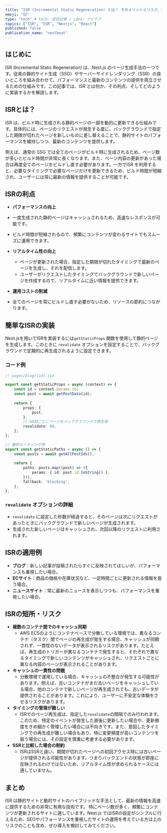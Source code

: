 ```yaml
---
title: "ISR (Incremental Static Regeneration) とは？ そのメリットとリスク、実装方法まで"
emoji: "😽"
type: "tech" # tech: 技術記事 / idea: アイデア
topics: ["ISR", "SSR", "Nextjs", "React"]
published: false
publication_name: "nextbeat"
---
```


## はじめに

ISR (Incremental Static Regeneration) は、Next.js のページ生成手法の一つです。従来の静的サイト生成（SSG）やサーバーサイドレンダリング（SSR）の良いところを組み合わせて、パフォーマンスと最新のコンテンツの提供を両立させるための仕組みです。この記事では、ISR とは何か、その利点、そしてどのように実装するかを解説します。


## ISRとは？

ISR は、ビルド時に生成される静的ページの一部を動的に更新できる仕組みです。具体的には、ページのリクエストが発生する度に、バックグラウンドで指定した期限が切れたページを新しいものに差し替えることで、静的サイトのパフォーマンスを維持しつつ、最新のコンテンツを提供します。

例えば、通常の SSG では全てのページがビルド時に生成されるため、ページ数が多いとビルド時間が非常に長くなります。また、ページ内容の更新があった場合は再度全てのページをビルドし直す必要があります。一方でISR を利用すると、必要なタイミングで必要なページだけを更新できるため、ビルド時間が短縮され、ユーザーには常に最新の情報を提供することが可能です。


## ISRの利点

-  **パフォーマンスの向上**
  - 一度生成された静的ページはキャッシュされるため、高速なレスポンスが可能です。
  - ビルド時間が短縮されるので、頻繁にコンテンツが変わるサイトでもスムーズに運用できます。

- **リアルタイム性の向上**
  - ページが更新された場合、指定した期限が切れたタイミングで最新のページを生成し、それを配信します。
  - ユーザーがリクエストしたタイミングでバックグラウンドで新しいページを作成するので、リアルタイムに近い情報を提供できます。

-  **運用コストの削減**
  - 全てのページを常にビルドし直す必要がないため、リソースの節約につながります。

## 簡単なISRの実装

Next.jsを用いてISRを実装するには`getStaticProps` 関数を使用して静的ページを生成します。このときに `revalidate` オプションを設定することで、バックグラウンドで定期的に再生成されるように設定できます。

### コード例
```ts
// pages/blog/[id].tsx

export const getStaticProps = async (context) => {
    const id = context.params.id;
    const post = await getPostData(id);
    
    return {
        props: {
            post,
        },
        // 60秒ごとにページをバックグラウンドで再生成
        revalidate: 60,
    };
};

// 動的ルーティング用
export const getStaticPaths = async () => {
    const posts = await getAllPostIds();
    
    return {
        paths: posts.map((post) => ({
            params: { id: post.id.toString() },
        })),
        fallback: 'blocking',
    };
};
```

### `revalidate` オプションの詳細

- `revalidate` に設定した秒数が経過すると、そのページは次にリクエストがあったときにバックグラウンドで新しいページが生成されます。
- 生成された新しいページはキャッシュされ、次回以降のリクエストに利用されます。

## ISRの適用例

- **ブログ**：新しい記事が投稿されたらすぐに反映されてほしいが、パフォーマンスも重視したい場合。
- **ECサイト**：商品の価格や在庫状況など、一定時間ごとに更新される情報を扱う場合。
- **ニュースサイト**：常に最新のニュースを表示しつつも、パフォーマンスを重視したい場合。

## ISRの短所・リスク

- **複数のコンテナ間でのキャッシュ同期**
  - AWS ECSのようにコンテナベースで分散している環境では、異なるコンテナ（タスク）間でページの再生成が発生する場合、キャッシュが同期されず、一貫性のないデータが表示されるリスクがあります。たとえば、再生成のトリガーが異なるコンテナで発生すると、それぞれで異なるタイミングで新しいコンテンツがキャッシュされ、リクエストごとに異なる内容のページが表示されることがあります。
- **キャッシュの一貫性の問題**
  - 分散環境で運用している場合、キャッシュの不整合が発生する可能性があります。例えば、古いコンテナがまだ古いページをキャッシュしている場合、他のコンテナで新しいページが再生成されても、古いデータが提供されることがあります。これにより、ユーザーに不安定な体験をさせるリスクがあります。
- **タイミングの管理が難しい**
  - ISRでのページ再生成は、指定した`revalidate`の間隔でのみ行われます。このため、特定のイベントが発生した直後に更新したい場合や、更新頻度をきめ細かく管理したい場合には不向きです。また、意図したタイミングでの再生成が難しい場合もあり、特に変更頻度が高いコンテンツを扱う場合には、その設定を慎重に考慮する必要があります。
- **SSRと比較した場合の制約**
  - ISRはSSRと違い、期間が切れたページへの初回アクセス時には古いページが提供される可能性があります。つまりバックエンドの状態が即座に反映されるわけではないため、リアルタイム性が求められるケースには適していません。

## まとめ

ISR は静的サイトと動的サイトのハイブリッドな手法として、最新の情報を高速に提供するための非常に有用な技術です。
特にページ数が多く、頻繁にコンテンツが更新されるサイトに適しています。Next.js ではISRの設定がシンプルに行えるため、SEOやパフォーマンスを重視したサイトの運用を考えている方は上のリスクのことも含め、ぜひ導入を検討してみてください。

